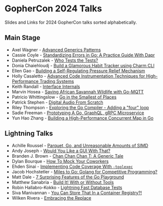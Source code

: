 # GopherCon 2024 Talks

Slides and Links for 2024 GopherCon talks sorted alphabetically.

## Main Stage

- Axel Wagner - [Advanced Generics Patterns](./AxelWagner-AdvancedGenericsPatterns/README.md)
- Cassie Coyle - [Standardizing Errors in Go: A Practice Guide With Dapr](./CassieCoyle-StandardizingErrorsInGo-APracticalGuideWithDapr/README.md)
- Daniela Petruzalek - [Who Tests the Tests?](./DanielaPetruzalek/README.md)
- Donia Chaiehloudj - [Build a Glamorous Habit Tracker using Charm CLI](./DoniaChaiehloudj-BuildAGlamourousHabitTrackerWithCharmCLI/README.md)
- Ellen Gao - [Building a Self-Regulating Pressure Relief Mechanism](./EllenGao-BuildingASelfRegulatingPressureReliefMechanism/README.md)
- Holly Casaletto - [Advanced Code Instrumentation Techniques for High-Performance Trading Systems](./HollyCasaletto-AdvancedCodeInstrumentationTechniquesForHighPerformanceTradingSystems/README.md)
- Keith Randall - [Interface Internals](./KeithRandall-InterfaceInternals/README.md)
- Marvin Hosea - [Saving African Savannah Wildlife with Go-MQTT](./MarvinHosea-SavingAfricanSavannahWildlifeWithGoMQTT/README.md)
- Patricio Whittingslow - [Go in the Smallest of Places](./PatricioWhittingslow-GoInTheSmallestOfPlaces/README.md)
- Patrick Stephen - [Digital Audio From Scratch](./PatrickStephen-DigitalAudioFromScratch/README.md)
- Riley Thompson - [Exploring the Go Compiler - Adding a "four" loop](./RileyThompson-ExploringTheGoCompiler-AddingAFourLoop/README.md)
- Sadie Freeman - [Prototyping A Go, GraphQL, gRPC Microservice](./SadieFreeman-PrototypingAGoGraphQLgRPCMicroservice/README.md)
- Yun Hao Zhang - [Building a High-Performance Concurrent Map in Go](./YunHaoZhang-BuildingaHighPerformanceConcurrentMapInGo/YunHao%20Zhang%20-%20Building%20a%20High-Performance%20Concurrent%20Map%20in%20Go.pdf)

## Lightning Talks

- Achille Roussel - [Parquet, Go, and Unreasonable Amounts of SIMD](./AchilleRoussel-ParquetGoAndUnreasonableAmountsOfSIMD/README.md)
- Andy Joseph - [Would You Like a GUI With That?](./AndyJoseph-WouldYouLikeAGUIWithThat/README.md)
- Branden J. Brown - [Chan Chan Chan T: A Generic Tale](./BrandenJBrown-ChanChanChanT-AGenericTale/README.md)
- Dylan Bourque - [How To Mock Your Coworkers](./DylanBourque-HowToMockYourCoworkers/README.md)
- Ehden Sinai - [Implementing Code Coverage With `-toolexec`](./EhdenSinai-ImplementingCodeCoverageWithToolexec/README.md)
- Jacob Hochstetler - [Miles to Go: Golang for Competitive Programming?](./JacobHochstetler-MilesToGo/README.md)
- Matt Dale - [7 Surprising Features of the Go Playground](./MattDale-7SurprisingFeaturesOfTheGoPlayground/README.md)
- Matthew Sanabria - [Build It! With or Without Tools](./MatthewSanabria-BuildIt-WithOrWithoutTools/README.md)
- Robin Hallabro-Kokko - [Lightning Fast Database Tests](./RobinHallabroKokko-LightningFastDatabaseTests/README.md)
- Siva Manivannan - [You Can Store That In a Container Registry?!](./SivaManivannan-YouCanStoreThatInAContainerRegistry/README.md)
- Wilken Rivera - [Embracing the Replace](./WilkenRivera-Embracing-The-Replace/README.md)
